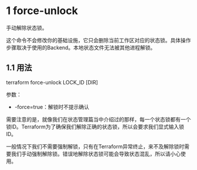

# 1 force-unlock

手动解除状态锁。

这个命令不会修改你的基础设施，它只会删除当前工作区对应的状态锁。具体操作步骤取决于使用的Backend。本地状态文件无法被其他进程解锁。

## 1.1 用法

terraform force-unlock LOCK_ID [DIR]

参数：
- -force=true：解锁时不提示确认

需要注意的是，就像我们在状态管理篇当中介绍过的那样，每一个状态锁都有一个锁ID。Terraform为了确保我们解除正确的状态锁，所以会要求我们显式输入锁ID。

一般情况下我们不需要强制解锁，只有在Terraform异常终止，来不及解除锁时需要我们手动强制解除锁。错误地解除状态锁可能会导致状态混乱，所以请小心使用。

